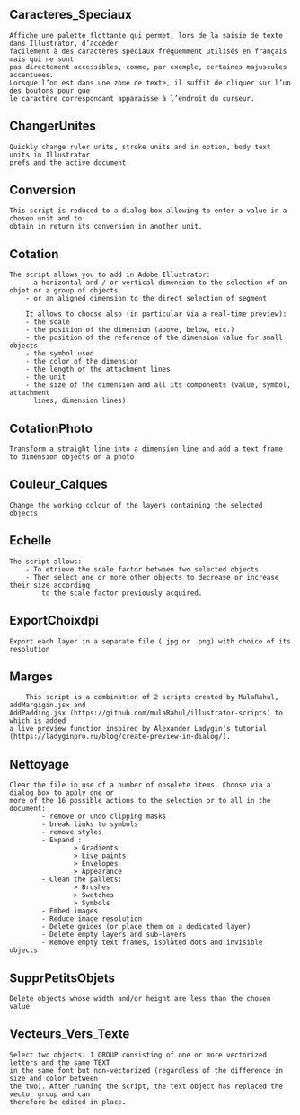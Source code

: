 Caracteres_Speciaux
-----------------------------------------------------------------------------------------------------
	Affiche une palette flottante qui permet, lors de la saisie de texte dans Illustrator, d’accéder
	facilement à des caractères spéciaux fréquemment utilisés en français mais qui ne sont
	pas directement accessibles, comme, par exemple, certaines majuscules accentuées.
	Lorsque l’on est dans une zone de texte, il suffit de cliquer sur l’un des boutons pour que
	le caractère correspondant apparaisse à l’endroit du curseur.

ChangerUnites
-----------------------------------------------------------------------------------------------------
	Quickly change ruler units, stroke units and in option, body text units in Illustrator
	prefs and the active document

Conversion
--------------------------------------------------------------------------------------------------------
	This script is reduced to a dialog box allowing to enter a value in a chosen unit and to
	obtain in return its conversion in another unit.

Cotation
--------------------------------------------------------------------------------------------------------
	The script allows you to add in Adobe Illustrator:
    	- a horizontal and / or vertical dimension to the selection of an objet or a group of objects.
    	- or an aligned dimension to the direct selection of segment
    	
		It allows to choose also (in particular via a real-time preview):
		- the scale
		- the position of the dimension (above, below, etc.)
		- the position of the reference of the dimension value for small objects
		- the symbol used
		- the color of the dimension
		- the length of the attachment lines
		- the unit
		- the size of the dimension and all its components (value, symbol, attachment
		  lines, dimension lines).

CotationPhoto
--------------------------------------------------------------------------------------------------------
 	Transform a straight line into a dimension line and add a text frame to dimension objects on a photo

Couleur_Calques
--------------------------------------------------------------------------------------------------------
	Change the working colour of the layers containing the selected objects

Echelle
--------------------------------------------------------------------------------------------------------
	The script allows:
		- To etrieve the scale factor between two selected objects
		- Then select one or more other objects to decrease or increase their size according
			to the scale factor previously acquired.

ExportChoixdpi
--------------------------------------------------------------------------------------------------------
	Export each layer in a separate file (.jpg or .png) with choice of its resolution

Marges
--------------------------------------------------------------------------------------------------------
      	This script is a combination of 2 scripts created by MulaRahul, addMargigin.jsx and
	AddPadding.jsx (https://github.com/mulaRahul/illustrator-scripts) to which is added
	a live preview function inspired by Alexander Ladygin's tutorial
	(https://ladyginpro.ru/blog/create-preview-in-dialog/).

Nettoyage
--------------------------------------------------------------------------------------------------------
	Clear the file in use of a number of obsolete items. Choose via a dialog box to apply one or
	more of the 16 possible actions to the selection or to all in the document:
      		- remove or undo clipping masks
      		- break links to symbols
      		- remove styles
      		- Expand :
            		> Gradients
            		> Live paints
            		> Envelopes
            		> Appearance
     		- Clean the pallets:
            		> Brushes
            		> Swatches
            		> Symbols
      		- Embed images
      		- Reduce image resolution
      		- Delete guides (or place them on a dedicated layer)
      		- Delete empty layers and sub-layers
      		- Remove empty text frames, isolated dots and invisible objects

SupprPetitsObjets
--------------------------------------------------------------------------------------------------------
	Delete objects whose width and/or height are less than the chosen value

Vecteurs_Vers_Texte
--------------------------------------------------------------------------------------------------------
  	Select two objects: 1 GROUP consisting of one or more vectorized letters and the same TEXT
	in the same font but non-vectorized (regardless of the difference in size and color between
	the two). After running the script, the text object has replaced the vector group and can
	therefore be edited in place.
